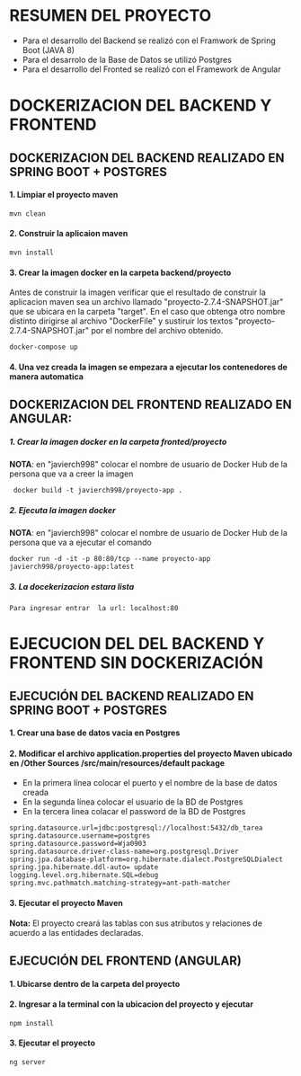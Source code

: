 # RESUMEN DEL PROYECTO
- Para el desarrollo del Backend se realizó con el Framwork de Spring Boot (JAVA 8)
- Para el desarrolo de la Base de Datos se utilizó Postgres
- Para el desarrollo del Fronted se realizó con el Framework de Angular

# DOCKERIZACION DEL BACKEND Y FRONTEND
## DOCKERIZACION DEL BACKEND REALIZADO EN SPRING BOOT + POSTGRES

#### 1. Limpiar el proyecto maven
```
mvn clean
```
#### 2. Construir la aplicaion maven
```
mvn install
```
#### 3. Crear la imagen docker en la carpeta backend/proyecto
Antes de construir la imagen verificar que el resultado de construir la aplicacion maven sea un archivo llamado "proyecto-2.7.4-SNAPSHOT.jar"  que se ubicara en la carpeta "target". En el caso que obtenga otro nombre distinto dirigirse al archivo "DockerFile" y sustiruir los textos "proyecto-2.7.4-SNAPSHOT.jar" por el nombre del archivo obtenido.

```
docker-compose up
```
#### 4. Una vez creada la imagen se empezara a ejecutar los contenedores de manera automatica



## DOCKERIZACION DEL FRONTEND REALIZADO EN ANGULAR:

##### 1. Crear la imagen docker en la carpeta fronted/proyecto
**NOTA**: en "javierch998" colocar el nombre de usuario de Docker Hub de la persona que va a creer la imagen
```
 docker build -t javierch998/proyecto-app .
```
##### 2. Ejecuta la imagen docker
**NOTA**: en "javierch998" colocar el nombre de usuario de Docker Hub de la persona que va a ejecutar el comando

```
docker run -d -it -p 80:80/tcp --name proyecto-app javierch998/proyecto-app:latest
```
##### 3. La docekerizacion estara lista 
```
Para ingresar entrar  la url: localhost:80
```

# EJECUCION DEL  DEL BACKEND Y FRONTEND SIN DOCKERIZACIÓN
## EJECUCIÓN DEL BACKEND REALIZADO EN SPRING BOOT + POSTGRES


#### 1. Crear una base de datos vacia en Postgres
#### 2. Modificar el archivo application.properties del proyecto Maven ubicado en  /Other Sources /src/main/resources/default package

* En la primera línea colocar el puerto y el nombre de la base de datos creada
* En la segunda línea colocar el usuario de la BD de Postgres
* En la tercera linea colacar el password de la BD de Postgres

```
spring.datasource.url=jdbc:postgresql://localhost:5432/db_tarea
spring.datasource.username=postgres
spring.datasource.password=Wja0903
spring.datasource.driver-class-name=org.postgresql.Driver
spring.jpa.database-platform=org.hibernate.dialect.PostgreSQLDialect
spring.jpa.hibernate.ddl-auto= update
logging.level.org.hibernate.SQL=debug
spring.mvc.pathmatch.matching-strategy=ant-path-matcher
```
#### 3. Ejecutar el proyecto Maven

**Nota:**  El proyecto creará las tablas con sus atributos y relaciones de acuerdo a las entidades declaradas.

## EJECUCIÓN DEL FRONTEND (ANGULAR)

#### 1. Ubicarse dentro de la carpeta del proyecto
#### 2. Ingresar a la  terminal con la ubicacion del proyecto y ejecutar
```
npm install
```
#### 3. Ejecutar el proyecto
```
ng server
```
